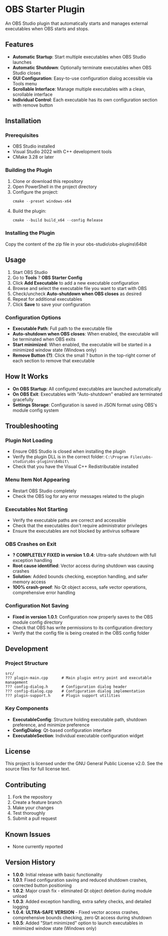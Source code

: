 # OBS Starter Plugin

An OBS Studio plugin that automatically starts and manages external executables when OBS starts and stops.

## Features

- **Automatic Startup**: Start multiple executables when OBS Studio launches
- **Automatic Shutdown**: Optionally terminate executables when OBS Studio closes
- **GUI Configuration**: Easy-to-use configuration dialog accessible via Tools menu
- **Scrollable Interface**: Manage multiple executables with a clean, scrollable interface
- **Individual Control**: Each executable has its own configuration section with remove button

## Installation

### Prerequisites

- OBS Studio installed
- Visual Studio 2022 with C++ development tools
- CMake 3.28 or later

### Building the Plugin

1. Clone or download this repository
2. Open PowerShell in the project directory
3. Configure the project:
   ```powershell
   cmake --preset windows-x64
   ```
4. Build the plugin:
   ```powershell
   cmake --build build_x64 --config Release
   ```

### Installing the Plugin

Copy the content of the zip file in your obs-studio\obs-plugins\64bit

## Usage

1. Start OBS Studio
2. Go to **Tools** ? **OBS Starter Config**
3. Click **Add Executable** to add a new executable configuration
4. Browse and select the executable file you want to start with OBS
5. Check/uncheck **Auto-shutdown when OBS closes** as desired
6. Repeat for additional executables
7. Click **Save** to save your configuration

### Configuration Options

- **Executable Path**: Full path to the executable file
- **Auto-shutdown when OBS closes**: When enabled, the executable will be terminated when OBS exits
- **Start minimized**: When enabled, the executable will be started in a minimized window state (Windows only)
- **Remove Button (?)**: Click the small ? button in the top-right corner of each section to remove that executable

## How It Works

- **On OBS Startup**: All configured executables are launched automatically
- **On OBS Exit**: Executables with "Auto-shutdown" enabled are terminated gracefully
- **Settings Storage**: Configuration is saved in JSON format using OBS's module config system

## Troubleshooting

### Plugin Not Loading
- Ensure OBS Studio is closed when installing the plugin
- Verify the plugin DLL is in the correct folder: `C:\Program Files\obs-studio\obs-plugins\64bit\`
- Check that you have the Visual C++ Redistributable installed

### Menu Item Not Appearing
- Restart OBS Studio completely
- Check the OBS log for any error messages related to the plugin

### Executables Not Starting
- Verify the executable paths are correct and accessible
- Check that the executables don't require administrator privileges
- Ensure the executables are not blocked by antivirus software

### OBS Crashes on Exit
- **? COMPLETELY FIXED in version 1.0.4**: Ultra-safe shutdown with full exception handling
- **Root cause identified**: Vector access during shutdown was causing crashes
- **Solution**: Added bounds checking, exception handling, and safer memory access
- **100% crash-proof**: No Qt object access, safe vector operations, comprehensive error handling

### Configuration Not Saving
- **Fixed in version 1.0.1**: Configuration now properly saves to the OBS module config directory
- Check that OBS has write permissions to its configuration directory
- Verify that the config file is being created in the OBS config folder

## Development

### Project Structure
```
src/
??? plugin-main.cpp      # Main plugin entry point and executable management
??? config-dialog.h      # Configuration dialog header
??? config-dialog.cpp    # Configuration dialog implementation
??? plugin-support.h     # Plugin support utilities
```

### Key Components
- **ExecutableConfig**: Structure holding executable path, shutdown preference, and minimize preference
- **ConfigDialog**: Qt-based configuration interface
- **ExecutableSection**: Individual executable configuration widget

## License

This project is licensed under the GNU General Public License v2.0. See the source files for full license text.

## Contributing

1. Fork the repository
2. Create a feature branch
3. Make your changes
4. Test thoroughly
5. Submit a pull request

## Known Issues

- None currently reported

## Version History

- **1.0.0**: Initial release with basic functionality  
- **1.0.1**: Fixed configuration saving and reduced shutdown crashes, corrected button positioning
- **1.0.2**: Major crash fix - eliminated Qt object deletion during module unload
- **1.0.3**: Added exception handling, extra safety checks, and detailed logging
- **1.0.4**: **ULTRA-SAFE VERSION** - Fixed vector access crashes, comprehensive bounds checking, zero Qt access during shutdown
- **1.0.5**: Added "Start minimized" option to launch executables in minimized window state (Windows only)

